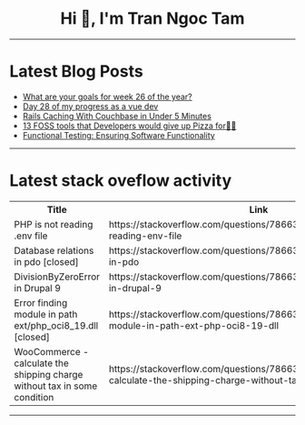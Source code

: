 <h1 align="center">Hi 👋, I'm Tran Ngoc Tam</h1>

---

# Latest Blog Posts 
<!-- BLOG-POST-LIST:START -->
- [What are your goals for week 26 of the year?](https://dev.to/jarvisscript/what-are-your-goals-for-week-26-of-the-year-4mf7)
- [Day 28 of my progress as a vue dev](https://dev.to/zain725342/day-28-of-my-progress-as-a-vue-dev-5b1m)
- [Rails Caching With Couchbase in Under 5 Minutes](https://dev.to/bengreenberg/rails-caching-with-couchbase-in-under-5-minutes-2jpp)
- [13 FOSS tools that Developers would give up Pizza for👋🍕](https://dev.to/middleware/13-foss-tools-that-developers-would-give-up-pizza-for-4a6g)
- [Functional Testing: Ensuring Software Functionality](https://dev.to/keploy/functional-testing-ensuring-software-functionality-cia)
<!-- BLOG-POST-LIST:END -->

---

# Latest stack oveflow activity
<table>
  <tr><th>Title</th><th>Link</th></tr>
  <!-- STACKOVERFLOW:START --><tr><td>PHP is not reading .env file</td><td>https://stackoverflow.com/questions/78663781/php-is-not-reading-env-file</td></tr><tr><td>Database relations in pdo [closed]</td><td>https://stackoverflow.com/questions/78663700/database-relations-in-pdo</td></tr><tr><td>DivisionByZeroError in Drupal 9</td><td>https://stackoverflow.com/questions/78663646/divisionbyzeroerror-in-drupal-9</td></tr><tr><td>Error finding module in path ext/php_oci8_19.dll [closed]</td><td>https://stackoverflow.com/questions/78663295/error-finding-module-in-path-ext-php-oci8-19-dll</td></tr><tr><td>WooCommerce - calculate the shipping charge without tax in some condition</td><td>https://stackoverflow.com/questions/78663228/woocommerce-calculate-the-shipping-charge-without-tax-in-some-condition</td></tr><!-- STACKOVERFLOW:END -->
</table>

---


